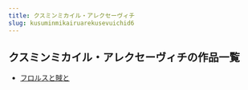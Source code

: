 ```yaml
---
title: クスミンミカイル・アレクセーヴィチ
slug: kusuminmikairuarekusevuichid6
---
```


## クスミンミカイル・アレクセーヴィチの作品一覧

- [フロルスと賊と](hurorusutozeito75)
